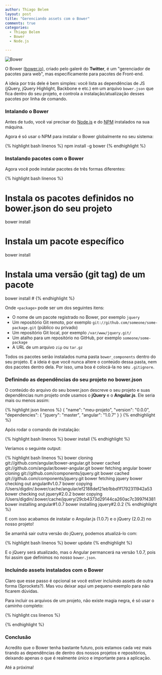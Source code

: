 ```yaml
---
author: Thiago Belem
layout: post
title: "Gerenciando assets com o Bower"
comments: true
categories:
  - Thiago Belem
  - Bower
  - Node.js

---
```


![Bower](http://bower.io/img/bower-logo.png "Bower")

O Bower ([bower.io](http://bower.io)), criado pelo galerê do **Twitter**, é um "gerenciador de pacotes para web", mas especificamente para pacotes de Front-end.

<!--more-->

A ideia por trás dele é bem simples: você lista as dependências de JS (jQuery, jQuery Highlight, Backbone e etc.) em um arquivo `bower.json` que fica dentro do seu projeto, e controla a instalação/atualização desses pacotes por linha de comando.

### Intalando o Bower

Antes de tudo, você vai precisar do [Node.js](http://nodejs.org/) e do [NPM](http://npmjs.org/) instalados na sua máquina.

Agora é só usar o NPM para instalar o Bower globalmente no seu sistema:

{% highlight bash linenos %}
npm install -g bower
{% endhighlight %}

### Instalando pacotes com o Bower

Agora você pode instalar pacotes de três formas diferentes:

{% highlight bash linenos %}
# Instala os pacotes definidos no bower.json do seu projeto
bower install
# Instala um pacote específico
bower install <package>
# Instala uma versão (git tag) de um pacote
bower install <package>#<version>
{% endhighlight %}

Onde `<package>` pode ser um dos seguintes itens:

* O nome de um pacote registrado no Bower, por exemplo `jquery`
* Um repositório Git remoto, por exemplo `git://github.com/someone/some-package.git` (público ou privado)
* Um repositório Git local, por exemplo `/var/www/jquery.git/`
* Um atalho para um repositório no GitHub, por exemplo `someone/some-package`
* A URL de um arquivo `zip` ou `tar.gz`

Todos os pacotes serão instalados numa pasta `bower_components` dentro do seu projeto. E a ideia é que você nunca altere o conteúdo dessa pasta, nem dos pacotes dentro dela. Por isso, uma boa é colocá-la no seu `.gitignore`.

### Definindo as dependências do seu projeto no bower.json

O conteúdo do arquivo do seu bower.json descreve o seu projeto e suas dependências num projeto onde usamos o **jQuery** e o **Angular.js**. Ele seria mais ou menos assim:

{% highlight json linenos %}
{
  "name": "meu-projeto",
  "version": "0.0.0",
  "dependencies": {
    "jquery": "master",
    "angular": "1.0.7"
  }
}
{% endhighlight %}

Após rodar o comando de instalação:

{% highlight bash linenos %}
bower install
{% endhighlight %}

Veríamos o seguinte output:

{% highlight bash linenos %}
bower cloning git://github.com/angular/bower-angular.git
bower cached git://github.com/angular/bower-angular.git
bower fetching angular
bower cloning git://github.com/components/jquery.git
bower cached git://github.com/components/jquery.git
bower fetching jquery
bower checking out angular#v1.0.7
bower copying /Users/digdin/.bower/cache/angular/ef2188def21eb1bbd1f1792311942a53
bower checking out jquery#2.0.2
bower copying /Users/digdin/.bower/cache/jquery/29cb4373d29144ca260ac7c3997f4381
bower installing angular#1.0.7
bower installing jquery#2.0.2
{% endhighlight %}

E com isso acabamos de instalar o Angular.js (1.0.7) e o jQuery (2.0.2) no nosso projeto!

Se amanhã sair outra versão do jQuery, podemos atualizá-lo com:


{% highlight bash linenos %}
bower update
{% endhighlight %}

E o jQuery será atualizado, mas o Angular permancerá na versão 1.0.7, pois foi assim que definimos no nosso `bower.json`.

### Incluindo assets instalados com o Bower

Claro que esse passo é opcional se você estiver incluindo assets de outra forma (Sprockets?). Mas vou deixar aqui um pequeno exemplo para não ficarem dúvidas.

Para incluir os arquivos de um projeto, não existe magia negra, é só usar o caminho completo:

{% highlight css linenos %}
<script src="/bower_components/jquery/jquery.min.js"></script>
<script src="/bower_components/angular/angular.min.js"></script>
{% endhighlight %}

### Conclusão

Acredito que o Bower tenha bastante futuro, pois estamos cada vez mais tirando as dependências de dentro dos nossos projetos e repositórios, deixando apenas o que é realmente único e importante para a aplicação.

Até a próxima!
